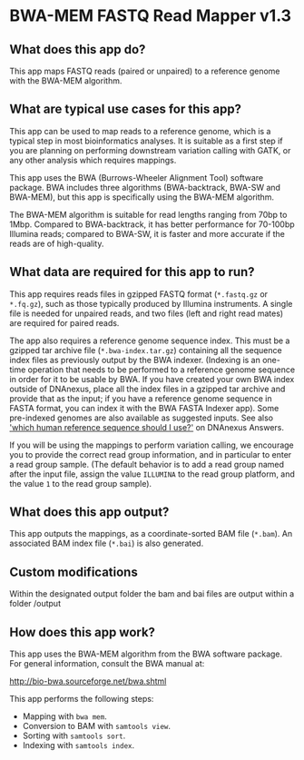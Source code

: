 # BWA-MEM FASTQ Read Mapper v1.3

## What does this app do?

This app maps FASTQ reads (paired or unpaired) to a reference genome with the BWA-MEM algorithm.

## What are typical use cases for this app?

This app can be used to map reads to a reference genome, which is a typical step in most bioinformatics
analyses. It is suitable as a first step if you are planning on performing downstream variation calling with GATK,
or any other analysis which requires mappings.

This app uses the BWA (Burrows-Wheeler Alignment Tool) software package. BWA includes three algorithms (BWA-backtrack,
BWA-SW and BWA-MEM), but this app is specifically using the BWA-MEM algorithm.

The BWA-MEM algorithm is suitable for read lengths ranging from 70bp to 1Mbp. Compared to BWA-backtrack, it has
better performance for 70-100bp Illumina reads; compared to BWA-SW, it is faster and more accurate if the reads
are of high-quality.

## What data are required for this app to run?

This app requires reads files in gzipped FASTQ format (`*.fastq.gz` or `*.fq.gz`), such as those typically produced by Illumina
instruments. A single file is needed for unpaired reads, and two files (left and right read mates) are required for paired reads.

The app also requires a reference genome sequence index. This must be a gzipped tar archive file (`*.bwa-index.tar.gz`) containing
all the sequence index files as previously output by the BWA indexer. (Indexing is an one-time operation that needs to be performed to a
reference genome sequence in order for it to be usable by BWA. If you have created your own BWA index outside of DNAnexus,
place all the index files in a gzipped tar archive and provide that as the input; if you have a reference genome sequence in FASTA
format, you can index it with the BWA FASTA Indexer app). Some pre-indexed genomes are also available as suggested inputs. See
also ['which human reference sequence should I use?'](https://answers.dnanexus.com/p/183/) on DNAnexus Answers.

If you will be using the mappings to perform variation calling, we encourage you to provide the correct read group information,
and in particular to enter a read group sample. (The default behavior is to add a read group named after the input file, assign
the value `ILLUMINA` to the read group platform, and the value `1` to the read group sample).

## What does this app output?

This app outputs the mappings, as a coordinate-sorted BAM file (`*.bam`). An associated BAM index file (`*.bai`) is also generated.

## Custom modifications
Within the designated output folder the bam and bai files are output within a folder /output

## How does this app work?

This app uses the BWA-MEM algorithm from the BWA software package. For general information, consult the BWA manual at:

http://bio-bwa.sourceforge.net/bwa.shtml

This app performs the following steps:

- Mapping with `bwa mem`.
- Conversion to BAM with `samtools view`.
- Sorting with `samtools sort`.
- Indexing with `samtools index`.
